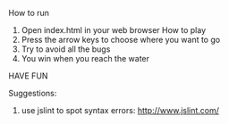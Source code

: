 How to run
1. Open index.html in your web browser
How to play
1. Press the arrow keys to choose where you want to go
2. Try to avoid all the bugs
3. You win when you reach the water

HAVE FUN

Suggestions:
1. use jslint to spot syntax errors: http://www.jslint.com/
